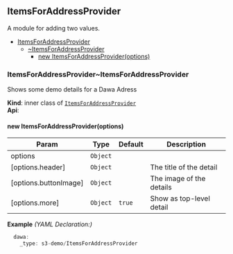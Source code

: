 <a name="module_ItemsForAddressProvider"></a>

## ItemsForAddressProvider
A module for adding two values.


* [ItemsForAddressProvider](#module_ItemsForAddressProvider)
    * [~ItemsForAddressProvider](#module_ItemsForAddressProvider..ItemsForAddressProvider)
        * [new ItemsForAddressProvider(options)](#new_module_ItemsForAddressProvider..ItemsForAddressProvider_new)

<a name="module_ItemsForAddressProvider..ItemsForAddressProvider"></a>

### ItemsForAddressProvider~ItemsForAddressProvider
Shows some demo details for a Dawa Adress

**Kind**: inner class of [<code>ItemsForAddressProvider</code>](#module_ItemsForAddressProvider)  
**Api**:   
<a name="new_module_ItemsForAddressProvider..ItemsForAddressProvider_new"></a>

#### new ItemsForAddressProvider(options)

| Param | Type | Default | Description |
| --- | --- | --- | --- |
| options | <code>Object</code> |  |  |
| [options.header] | <code>Object</code> |  | The title of the detail |
| [options.buttonImage] | <code>Object</code> |  | The image of the details |
| [options.more] | <code>Object</code> | <code>true</code> | Show as top-level detail |

**Example** *(YAML Declaration:)*  
```js
  dawa:
    _type: s3-demo/ItemsForAddressProvider
```
